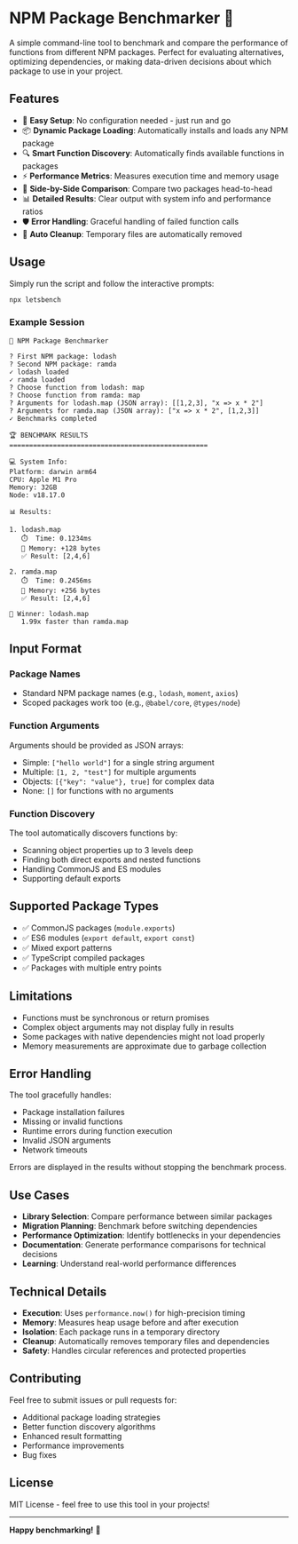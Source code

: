 # NPM Package Benchmarker 🔬

A simple command-line tool to benchmark and compare the performance of functions from different NPM packages. Perfect for evaluating alternatives, optimizing dependencies, or making data-driven decisions about which package to use in your project.

## Features

- 🚀 **Easy Setup**: No configuration needed - just run and go
- 📦 **Dynamic Package Loading**: Automatically installs and loads any NPM package
- 🔍 **Smart Function Discovery**: Automatically finds available functions in packages
- ⚡ **Performance Metrics**: Measures execution time and memory usage
- 🎯 **Side-by-Side Comparison**: Compare two packages head-to-head
- 📊 **Detailed Results**: Clear output with system info and performance ratios
- 🛡️ **Error Handling**: Graceful handling of failed function calls
- 🧹 **Auto Cleanup**: Temporary files are automatically removed

## Usage

Simply run the script and follow the interactive prompts:

```bash
npx letsbench
```

### Example Session

```
🔬 NPM Package Benchmarker

? First NPM package: lodash
? Second NPM package: ramda
✓ lodash loaded
✓ ramda loaded
? Choose function from lodash: map
? Choose function from ramda: map
? Arguments for lodash.map (JSON array): [[1,2,3], "x => x * 2"]
? Arguments for ramda.map (JSON array): ["x => x * 2", [1,2,3]]
✓ Benchmarks completed

🏆 BENCHMARK RESULTS
==================================================

💻 System Info:
Platform: darwin arm64
CPU: Apple M1 Pro
Memory: 32GB
Node: v18.17.0

📊 Results:

1. lodash.map
   ⏱️  Time: 0.1234ms
   🧠 Memory: +128 bytes
   ✅ Result: [2,4,6]

2. ramda.map
   ⏱️  Time: 0.2456ms
   🧠 Memory: +256 bytes
   ✅ Result: [2,4,6]

🚀 Winner: lodash.map
   1.99x faster than ramda.map
```

## Input Format

### Package Names
- Standard NPM package names (e.g., `lodash`, `moment`, `axios`)
- Scoped packages work too (e.g., `@babel/core`, `@types/node`)

### Function Arguments
Arguments should be provided as JSON arrays:
- Simple: `["hello world"]` for a single string argument
- Multiple: `[1, 2, "test"]` for multiple arguments
- Objects: `[{"key": "value"}, true]` for complex data
- None: `[]` for functions with no arguments

### Function Discovery
The tool automatically discovers functions by:
- Scanning object properties up to 3 levels deep
- Finding both direct exports and nested functions
- Handling CommonJS and ES modules
- Supporting default exports

## Supported Package Types

- ✅ CommonJS packages (`module.exports`)
- ✅ ES6 modules (`export default`, `export const`)
- ✅ Mixed export patterns
- ✅ TypeScript compiled packages
- ✅ Packages with multiple entry points

## Limitations

- Functions must be synchronous or return promises
- Complex object arguments may not display fully in results
- Some packages with native dependencies might not load properly
- Memory measurements are approximate due to garbage collection

## Error Handling

The tool gracefully handles:
- Package installation failures
- Missing or invalid functions
- Runtime errors during function execution
- Invalid JSON arguments
- Network timeouts

Errors are displayed in the results without stopping the benchmark process.

## Use Cases

- **Library Selection**: Compare performance between similar packages
- **Migration Planning**: Benchmark before switching dependencies
- **Performance Optimization**: Identify bottlenecks in your dependencies
- **Documentation**: Generate performance comparisons for technical decisions
- **Learning**: Understand real-world performance differences

## Technical Details

- **Execution**: Uses `performance.now()` for high-precision timing
- **Memory**: Measures heap usage before and after execution
- **Isolation**: Each package runs in a temporary directory
- **Cleanup**: Automatically removes temporary files and dependencies
- **Safety**: Handles circular references and protected properties

## Contributing

Feel free to submit issues or pull requests for:
- Additional package loading strategies
- Better function discovery algorithms
- Enhanced result formatting
- Performance improvements
- Bug fixes

## License

MIT License - feel free to use this tool in your projects!

---

**Happy benchmarking!** 🚀

